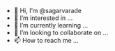 - 👋 Hi, I’m @sagarvarade
- 👀 I’m interested in ...
- 🌱 I’m currently learning ...
- 💞️ I’m looking to collaborate on ...
- 📫 How to reach me ...

<!---
sagarvarade/sagarvarade is a ✨ special ✨ repository because its `README.md` (this file) appears on your GitHub profile.
You can click the Preview link to take a look at your changes.
--->
